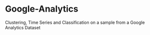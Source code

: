 # Google-Analytics
Clustering, Time Series and Classification on a sample from a Google Analytics Dataset

